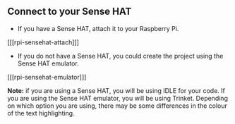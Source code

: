 ## Connect to your Sense HAT

+ If you have a Sense HAT, attach it to your Raspberry Pi.

[[[rpi-sensehat-attach]]]

+ If you do not have a Sense HAT, you could create the project using the Sense HAT emulator.

[[[rpi-sensehat-emulator]]]


**Note:** if you are using a Sense HAT, you will be using IDLE for your code. If you are using the Sense HAT emulator, you will be using Trinket. Depending on which option you are using, there may be some differences in the colour of the text highlighting.
